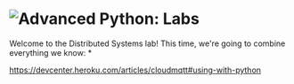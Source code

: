 # ![Advanced Python: Labs](../blob/master/assets/img/logo-128.png?raw=true)

Welcome to the Distributed Systems lab! This time, we're going to combine everything we know:
* 

https://devcenter.heroku.com/articles/cloudmqtt#using-with-python